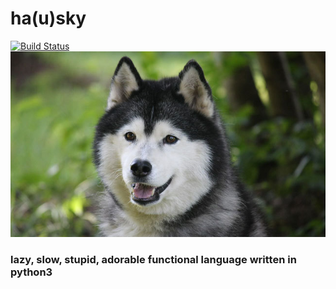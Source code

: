 # ha(u)sky
[![Build Status](https://travis-ci.org/L3rchal/hasky.svg?branch=master)](https://travis-ci.org/L3rchal/hasky)
![](husky.jpg)
### lazy, slow, stupid, adorable functional language written in python3
